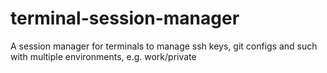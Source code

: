 # terminal-session-manager
A session manager for terminals to manage ssh keys, git configs and such with multiple environments, e.g. work/private

